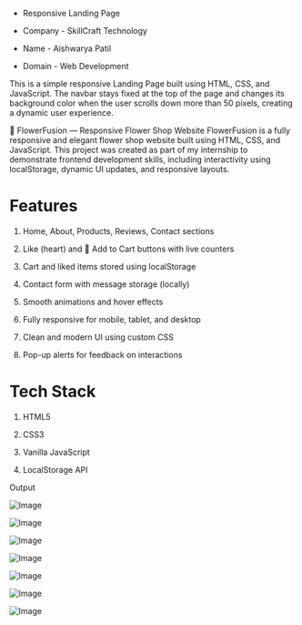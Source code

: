 * Responsive Landing Page

* Company - SkillCraft Technology

* Name - Aishwarya Patil

* Domain - Web Development


This is a simple responsive Landing Page built using HTML, CSS, and JavaScript. The navbar stays fixed at the top of the page and changes its background color when the user scrolls down more than 50 pixels, creating a dynamic user experience.

🌸 FlowerFusion — Responsive Flower Shop Website
FlowerFusion is a fully responsive and elegant flower shop website built using HTML, CSS, and JavaScript. This project was created as part of my internship to demonstrate frontend development skills, including interactivity using localStorage, dynamic UI updates, and responsive layouts.

# Features
1. Home, About, Products, Reviews, Contact sections

2. Like (heart) and 🛒 Add to Cart buttons with live counters

3. Cart and liked items stored using localStorage

4. Contact form with message storage (locally)

5. Smooth animations and hover effects

6. Fully responsive for mobile, tablet, and desktop

7. Clean and modern UI using custom CSS

8. Pop-up alerts for feedback on interactions

# Tech Stack
1. HTML5

2. CSS3

3. Vanilla JavaScript

4. LocalStorage API


Output

![Image](https://github.com/user-attachments/assets/2e5230e9-d767-4677-9709-6f94aecf9645)

![Image](https://github.com/user-attachments/assets/965a3b4d-d992-450d-8246-8c3bb5135081)

![Image](https://github.com/user-attachments/assets/79369572-2304-493b-9676-fecad5d966f7)

![Image](https://github.com/user-attachments/assets/01d6bc22-4d9c-45dc-be12-3c63fd52214d)

![Image](https://github.com/user-attachments/assets/2cc24c7f-9b87-4b1e-b708-7eba1e6a5623)

![Image](https://github.com/user-attachments/assets/79b27c3c-14f3-4604-be28-e7e96ab44120)

![Image](https://github.com/user-attachments/assets/7b1ff34b-6c56-4c35-9de9-f4103ca683dd)







